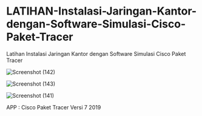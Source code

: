 # LATIHAN-Instalasi-Jaringan-Kantor-dengan-Software-Simulasi-Cisco-Paket-Tracer
Latihan Instalasi Jaringan Kantor dengan Software Simulasi Cisco Paket Tracer


![Screenshot (142)](https://user-images.githubusercontent.com/57186921/122662375-09e99e80-d1c5-11eb-81f7-3446d5704706.png)

![Screenshot (143)](https://user-images.githubusercontent.com/57186921/122662376-0bb36200-d1c5-11eb-8a5f-34fafafc40d0.png)

![Screenshot (141)](https://user-images.githubusercontent.com/57186921/122662312-90ea4700-d1c4-11eb-99e9-648dfa727349.png)


APP : Cisco Paket Tracer Versi 7 2019
